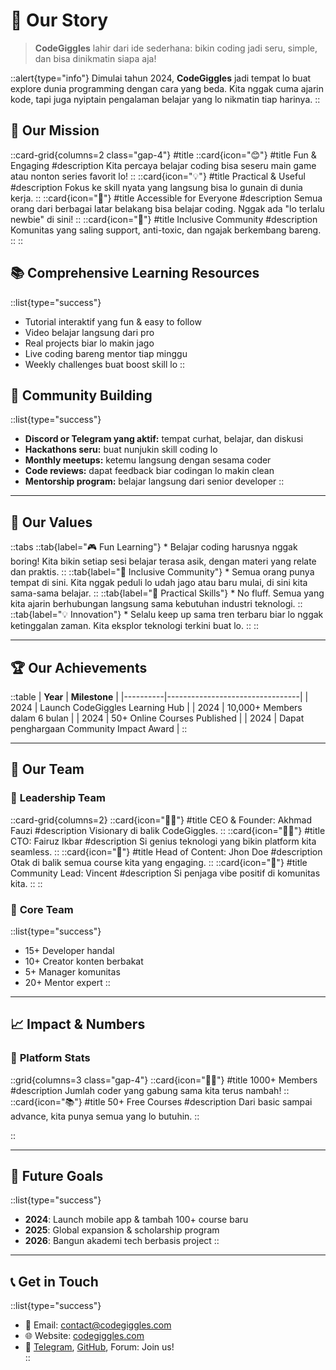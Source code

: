 # 🌟 Our Story

>  **CodeGiggles** lahir dari ide sederhana: bikin coding jadi seru, simple, dan bisa dinikmatin siapa aja!

::alert{type="info"}
Dimulai tahun 2024, **CodeGiggles** jadi tempat lo buat explore dunia programming dengan cara yang beda. Kita nggak cuma ajarin kode, tapi juga nyiptain pengalaman belajar yang lo nikmatin tiap harinya.
::

## 💫 **Our Mission**

::card-grid{columns=2 class="gap-4"}
#title
  ::card{icon="😊"}
  #title
  Fun & Engaging
  #description
  Kita percaya belajar coding bisa seseru main game atau nonton series favorit lo!
  ::
  ::card{icon="💡"}
  #title
  Practical & Useful
  #description
  Fokus ke skill nyata yang langsung bisa lo gunain di dunia kerja.
  ::
  ::card{icon="🎯"}
  #title
  Accessible for Everyone
  #description
  Semua orang dari berbagai latar belakang bisa belajar coding. Nggak ada "lo terlalu newbie" di sini!
  ::
  ::card{icon="🤝"}
  #title
  Inclusive Community
  #description
  Komunitas yang saling support, anti-toxic, dan ngajak berkembang bareng.
  ::
::

## 📚 **Comprehensive Learning Resources**

::list{type="success"}
- Tutorial interaktif yang fun & easy to follow  
- Video belajar langsung dari pro  
- Real projects biar lo makin jago  
- Live coding bareng mentor tiap minggu  
- Weekly challenges buat boost skill lo
::

## 👥 **Community Building**

::list{type="success"}
- **Discord or Telegram yang aktif:** tempat curhat, belajar, dan diskusi  
- **Hackathons seru:** buat nunjukin skill coding lo  
- **Monthly meetups:** ketemu langsung dengan sesama coder  
- **Code reviews:** dapat feedback biar codingan lo makin clean  
- **Mentorship program:** belajar langsung dari senior developer
::

---

## 🌈 **Our Values**

::tabs
  ::tab{label="🎮 Fun Learning"}
    * Belajar coding harusnya nggak boring! Kita bikin setiap sesi belajar terasa asik, dengan materi yang relate dan praktis.
  ::
  ::tab{label="🤝 Inclusive Community"}
    * Semua orang punya tempat di sini. Kita nggak peduli lo udah jago atau baru mulai, di sini kita sama-sama belajar.
  ::
  ::tab{label="🎯 Practical Skills"}
    * No fluff. Semua yang kita ajarin berhubungan langsung sama kebutuhan industri teknologi.
  ::
  ::tab{label="💡 Innovation"}
    * Selalu keep up sama tren terbaru biar lo nggak ketinggalan zaman. Kita eksplor teknologi terkini buat lo.
  ::
::

---

## 🏆 **Our Achievements**

::table
| **Year** | **Milestone**                   |
|----------|---------------------------------|
| 2024     | Launch CodeGiggles Learning Hub |
| 2024     | 10,000+ Members dalam 6 bulan   |
| 2024     | 50+ Online Courses Published    |
| 2024     | Dapat penghargaan Community Impact Award |
::

---

## 🌟 **Our Team**

### 🎨 **Leadership Team**

::card-grid{columns=2}
  ::card{icon="👩‍💻"}
  #title 
  CEO & Founder: Akhmad Fauzi
  #description
  Visionary di balik CodeGiggles.
  ::
  ::card{icon="🧑‍💻"}
  #title 
  CTO: Fairuz Ikbar
  #description
  Si genius teknologi yang bikin platform kita seamless.
  ::
  ::card{icon="📝"}
  #title
  Head of Content: Jhon Doe
  #description
  Otak di balik semua course kita yang engaging.
  ::
  ::card{icon="🎉"}
  #title
  Community Lead: Vincent
  #description
  Si penjaga vibe positif di komunitas kita.
  ::
::

### 🚀 **Core Team**  

::list{type="success"}
- 15+ Developer handal  
- 10+ Creator konten berbakat  
- 5+ Manager komunitas  
- 20+ Mentor expert
::

---

## 📈 **Impact & Numbers**

### 🌟 **Platform Stats**

::grid{columns=3 class="gap-4"}
  ::card{icon="👨‍💻"}
  #title
  1000+ Members
  #description
  Jumlah coder yang gabung sama kita terus nambah!
  ::
  ::card{icon="📚"}
  #title
  50+ Free Courses
  #description
  Dari basic sampai advance, kita punya semua yang lo butuhin.
  ::
  <!-- ::card{icon="🎥"}
  #title
  1000+ Video Tutorials
  #description
  Bimbingan lengkap dari expert.
  :: -->
::

---

## 🎯 **Future Goals**

::list{type="success"}
- **2024**: Launch mobile app & tambah 100+ course baru  
- **2025**: Global expansion & scholarship program  
- **2026**: Bangun akademi tech berbasis project
::

---

## 📞 **Get in Touch**

::list{type="success"}
- 📧 Email: contact@codegiggles.com  
- 🌐 Website: [codegiggles.com](https://codegiggles.com) 
- 💬 [Telegram](https://t.me/codegigglesX), [GitHub](https://github.com/CodeGiggles), Forum: Join us!  
::